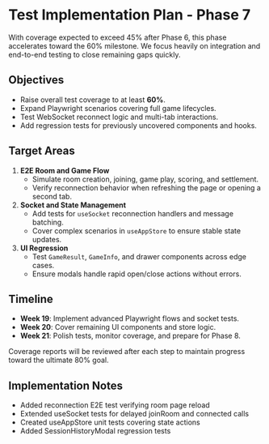 # Test Implementation Plan - Phase 7

With coverage expected to exceed 45% after Phase 6, this phase accelerates toward the 60% milestone. We focus heavily on integration and end-to-end testing to close remaining gaps quickly.

## Objectives

- Raise overall test coverage to at least **60%**.
- Expand Playwright scenarios covering full game lifecycles.
- Test WebSocket reconnect logic and multi-tab interactions.
- Add regression tests for previously uncovered components and hooks.

## Target Areas

1. **E2E Room and Game Flow**
   - Simulate room creation, joining, game play, scoring, and settlement.
   - Verify reconnection behavior when refreshing the page or opening a second tab.
2. **Socket and State Management**
   - Add tests for `useSocket` reconnection handlers and message batching.
   - Cover complex scenarios in `useAppStore` to ensure stable state updates.
3. **UI Regression**
   - Test `GameResult`, `GameInfo`, and drawer components across edge cases.
   - Ensure modals handle rapid open/close actions without errors.

## Timeline

- **Week 19**: Implement advanced Playwright flows and socket tests.
- **Week 20**: Cover remaining UI components and store logic.
- **Week 21**: Polish tests, monitor coverage, and prepare for Phase 8.

Coverage reports will be reviewed after each step to maintain progress toward the ultimate 80% goal.

## Implementation Notes

- Added reconnection E2E test verifying room page reload
- Extended useSocket tests for delayed joinRoom and connected calls
- Created useAppStore unit tests covering state actions
- Added SessionHistoryModal regression tests
